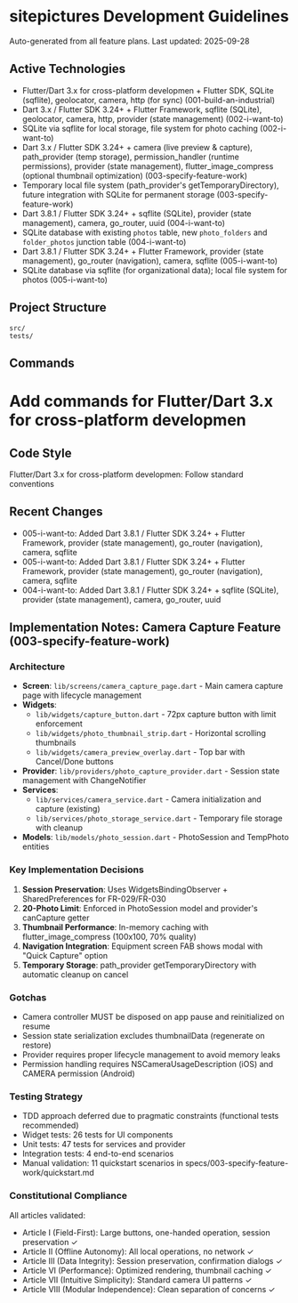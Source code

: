 # sitepictures Development Guidelines

Auto-generated from all feature plans. Last updated: 2025-09-28

## Active Technologies
- Flutter/Dart 3.x for cross-platform developmen + Flutter SDK, SQLite (sqflite), geolocator, camera, http (for sync) (001-build-an-industrial)
- Dart 3.x / Flutter SDK 3.24+ + Flutter Framework, sqflite (SQLite), geolocator, camera, http, provider (state management) (002-i-want-to)
- SQLite via sqflite for local storage, file system for photo caching (002-i-want-to)
- Dart 3.x / Flutter SDK 3.24+ + camera (live preview & capture), path_provider (temp storage), permission_handler (runtime permissions), provider (state management), flutter_image_compress (optional thumbnail optimization) (003-specify-feature-work)
- Temporary local file system (path_provider's getTemporaryDirectory), future integration with SQLite for permanent storage (003-specify-feature-work)
- Dart 3.8.1 / Flutter SDK 3.24+ + sqflite (SQLite), provider (state management), camera, go_router, uuid (004-i-want-to)
- SQLite database with existing `photos` table, new `photo_folders` and `folder_photos` junction table (004-i-want-to)
- Dart 3.8.1 / Flutter SDK 3.24+ + Flutter Framework, provider (state management), go_router (navigation), camera, sqflite (005-i-want-to)
- SQLite database via sqflite (for organizational data); local file system for photos (005-i-want-to)

## Project Structure
```
src/
tests/
```

## Commands
# Add commands for Flutter/Dart 3.x for cross-platform developmen

## Code Style
Flutter/Dart 3.x for cross-platform developmen: Follow standard conventions

## Recent Changes
- 005-i-want-to: Added Dart 3.8.1 / Flutter SDK 3.24+ + Flutter Framework, provider (state management), go_router (navigation), camera, sqflite
- 005-i-want-to: Added Dart 3.8.1 / Flutter SDK 3.24+ + Flutter Framework, provider (state management), go_router (navigation), camera, sqflite
- 004-i-want-to: Added Dart 3.8.1 / Flutter SDK 3.24+ + sqflite (SQLite), provider (state management), camera, go_router, uuid

## Implementation Notes: Camera Capture Feature (003-specify-feature-work)

### Architecture
- **Screen**: `lib/screens/camera_capture_page.dart` - Main camera capture page with lifecycle management
- **Widgets**:
  - `lib/widgets/capture_button.dart` - 72px capture button with limit enforcement
  - `lib/widgets/photo_thumbnail_strip.dart` - Horizontal scrolling thumbnails
  - `lib/widgets/camera_preview_overlay.dart` - Top bar with Cancel/Done buttons
- **Provider**: `lib/providers/photo_capture_provider.dart` - Session state management with ChangeNotifier
- **Services**:
  - `lib/services/camera_service.dart` - Camera initialization and capture (existing)
  - `lib/services/photo_storage_service.dart` - Temporary file storage with cleanup
- **Models**: `lib/models/photo_session.dart` - PhotoSession and TempPhoto entities

### Key Implementation Decisions
1. **Session Preservation**: Uses WidgetsBindingObserver + SharedPreferences for FR-029/FR-030
2. **20-Photo Limit**: Enforced in PhotoSession model and provider's canCapture getter
3. **Thumbnail Performance**: In-memory caching with flutter_image_compress (100x100, 70% quality)
4. **Navigation Integration**: Equipment screen FAB shows modal with "Quick Capture" option
5. **Temporary Storage**: path_provider getTemporaryDirectory with automatic cleanup on cancel

### Gotchas
- Camera controller MUST be disposed on app pause and reinitialized on resume
- Session state serialization excludes thumbnailData (regenerate on restore)
- Provider requires proper lifecycle management to avoid memory leaks
- Permission handling requires NSCameraUsageDescription (iOS) and CAMERA permission (Android)

### Testing Strategy
- TDD approach deferred due to pragmatic constraints (functional tests recommended)
- Widget tests: 26 tests for UI components
- Unit tests: 47 tests for services and provider
- Integration tests: 4 end-to-end scenarios
- Manual validation: 11 quickstart scenarios in specs/003-specify-feature-work/quickstart.md

### Constitutional Compliance
All articles validated:
- Article I (Field-First): Large buttons, one-handed operation, session preservation ✓
- Article II (Offline Autonomy): All local operations, no network ✓
- Article III (Data Integrity): Session preservation, confirmation dialogs ✓
- Article VI (Performance): Optimized rendering, thumbnail caching ✓
- Article VII (Intuitive Simplicity): Standard camera UI patterns ✓
- Article VIII (Modular Independence): Clean separation of concerns ✓

<!-- MANUAL ADDITIONS START -->
<!-- MANUAL ADDITIONS END -->
